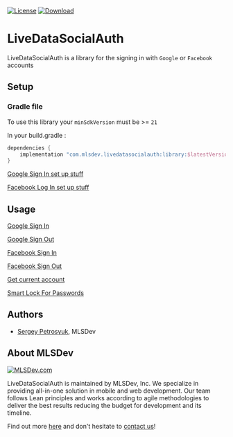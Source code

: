 [![License](https://img.shields.io/github/license/mashape/apistatus.svg)](https://opensource.org/licenses/MIT)
[![Download](https://api.bintray.com/packages/spetrosiukmlsdev/mlsdev/livedatasocialauth/images/download.svg)](https://bintray.com/spetrosiukmlsdev/mlsdev/livedatasocialauth/_latestVersion)

# LiveDataSocialAuth
LiveDataSocialAuth is a library for the signing in with `Google` or `Facebook` accounts

## Setup
### Gradle file
To use this library your `minSdkVersion` must be >= `21`

In your build.gradle :
```gradle
dependencies {
    implementation "com.mlsdev.livedatasocialauth:library:$latestVersion"
}
```
[Google Sign In set up stuff](https://github.com/MLSDev/LiveDataSocialAuth/wiki/Google-Set-up)

[Facebook Log In set up stuff](https://github.com/MLSDev/LiveDataSocialAuth/wiki/Facebook-Login-set-up)

## Usage
[Google Sign In](https://github.com/MLSDev/LiveDataSocialAuth/wiki/Google-Sign-In)

[Google Sign Out](https://github.com/MLSDev/LiveDataSocialAuth/wiki/Google-Sign-Out)

[Facebook Sign In](https://github.com/MLSDev/LiveDataSocialAuth/wiki/Facebook-Login-Usage)

[Facebook Sign Out](https://github.com/MLSDev/LiveDataSocialAuth/wiki/Facebook-Sign-Out)

[Get current account](https://github.com/MLSDev/LiveDataSocialAuth/wiki/Current-account)

[Smart Lock For Passwords](https://github.com/MLSDev/LiveDataSocialAuth/wiki/Smart-Lock-For-Passwords)


## Authors
* [Sergey Petrosyuk](mailto:petrosyuk@mlsdev.com), MLSDev 

## About MLSDev

[<img src="https://cloud.githubusercontent.com/assets/1778155/11761239/ccfddf60-a0c2-11e5-8f2a-8573029ab09d.png" alt="MLSDev.com">][mlsdev]

LiveDataSocialAuth is maintained by MLSDev, Inc. We specialize in providing all-in-one solution in mobile and web development. Our team follows Lean principles and works according to agile methodologies to deliver the best results reducing the budget for development and its timeline.

Find out more [here][mlsdev] and don't hesitate to [contact us][contact]!

[mlsdev]: http://mlsdev.com
[contact]: http://mlsdev.com/contact_us
[github-frederikos]: https://github.com/SerhiyPetrosyuk
